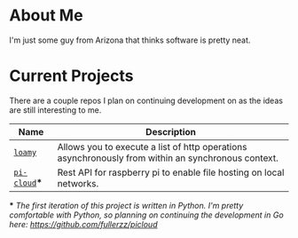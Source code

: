 # About Me
I'm just some guy from Arizona that thinks software is pretty neat.

# Current Projects
There are a couple repos I plan on continuing development on as the ideas are still interesting to me.

|Name|Description|
|----|-----------|
|[`loamy`](https://github.com/fullerzz/loamy)| Allows you to execute a list of http operations asynchronously from within an synchronous context.|
|[`pi-cloud`](https://github.com/fullerzz/pi-cloud)**\***| Rest API for raspberry pi to enable file hosting on local networks. |

**\*** _The first iteration of this project is written in Python. I'm pretty comfortable with Python, so planning on continuing the development in Go here: https://github.com/fullerzz/picloud_
